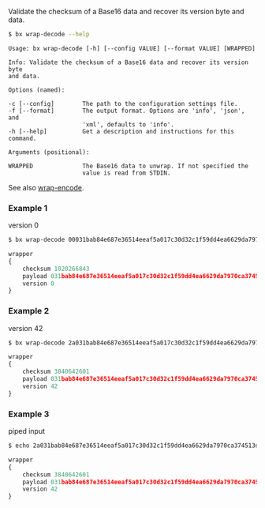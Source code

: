 Validate the checksum of a Base16 data and recover its version byte
and data.
```sh
$ bx wrap-decode --help
```
```
Usage: bx wrap-decode [-h] [--config VALUE] [--format VALUE] [WRAPPED]   

Info: Validate the checksum of a Base16 data and recover its version byte
and data.                                                                

Options (named):

-c [--config]        The path to the configuration settings file.        
-f [--format]        The output format. Options are 'info', 'json', and  
                     'xml', defaults to 'info'.                          
-h [--help]          Get a description and instructions for this command.

Arguments (positional):

WRAPPED              The Base16 data to unwrap. If not specified the     
                     value is read from STDIN.
```
See also [wrap-encode](bx-wrap-encode).
### Example 1
version 0
```sh
$ bx wrap-decode 00031bab84e687e36514eeaf5a017c30d32c1f59dd4ea6629da7970ca374513dd0065b09d03c
```
```js
wrapper
{
    checksum 1020266843
    payload 031bab84e687e36514eeaf5a017c30d32c1f59dd4ea6629da7970ca374513dd006
    version 0
}
```
### Example 2
version 42
```sh
$ bx wrap-decode 2a031bab84e687e36514eeaf5a017c30d32c1f59dd4ea6629da7970ca374513dd006298eebe4
```
```js
wrapper
{
    checksum 3840642601
    payload 031bab84e687e36514eeaf5a017c30d32c1f59dd4ea6629da7970ca374513dd006
    version 42
}
```
### Example 3
piped input
```sh
$ echo 2a031bab84e687e36514eeaf5a017c30d32c1f59dd4ea6629da7970ca374513dd006298eebe4 | bx wrap-decode
```
```js
wrapper
{
    checksum 3840642601
    payload 031bab84e687e36514eeaf5a017c30d32c1f59dd4ea6629da7970ca374513dd006
    version 42
}
```